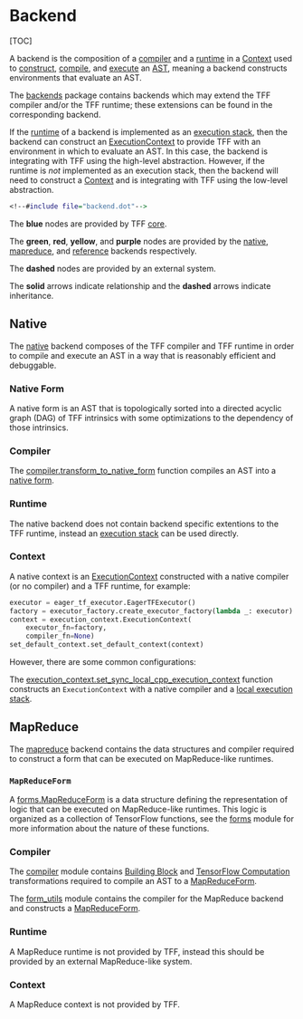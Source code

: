 # Backend

[TOC]

A backend is the composition of a [compiler](compilation.md#compiler) and a
[runtime](execution.md#runtime) in a [Context](context.md#context) used to
[construct](tracing.md), [compile](compilation.md), and [execute](execution.md)
an [AST](compilation.md#ast), meaning a backend constructs environments that
evaluate an AST.

The
[backends](https://github.com/tensorflow/federated/blob/main/tensorflow_federated/python/core/backends)
package contains backends which may extend the TFF compiler and/or the TFF
runtime; these extensions can be found in the corresponding backend.

If the [runtime](execution.md#runtime) of a backend is implemented as an
[execution stack](execution.md#execution-stack), then the backend can construct
an [ExecutionContext](context.md#executioncontext) to provide TFF with an
environment in which to evaluate an AST. In this case, the backend is
integrating with TFF using the high-level abstraction. However, if the runtime
is *not* implemented as an execution stack, then the backend will need to
construct a [Context](context.md#context) and is integrating with TFF using the
low-level abstraction.

```dot
<!--#include file="backend.dot"-->
```

The **blue** nodes are provided by TFF
[core](https://github.com/tensorflow/federated/blob/main/tensorflow_federated/python/core).

The **green**, **red**, **yellow**, and **purple** nodes are provided by the
[native](#native), [mapreduce](#mapreduce), and [reference](#reference) backends
respectively.

The **dashed** nodes are provided by an external system.

The **solid** arrows indicate relationship and the **dashed** arrows indicate
inheritance.

## Native

The
[native](https://github.com/tensorflow/federated/blob/main/tensorflow_federated/python/core/backends/native)
backend composes of the TFF compiler and TFF runtime in order to compile and
execute an AST in a way that is reasonably efficient and debuggable.

### Native Form

A native form is an AST that is topologically sorted into a directed acyclic
graph (DAG) of TFF intrinsics with some optimizations to the dependency of those
intrinsics.

### Compiler

The
[compiler.transform_to_native_form](https://github.com/tensorflow/federated/blob/main/tensorflow_federated/python/core/backends/native/compiler.py)
function compiles an AST into a [native form](#native-form).

### Runtime

The native backend does not contain backend specific extentions to the TFF
runtime, instead an [execution stack](execution.md#execution-stack) can be used
directly.

### Context

A native context is an [ExecutionContext](context.md#executioncontext)
constructed with a native compiler (or no compiler) and a TFF runtime, for
example:

```python
executor = eager_tf_executor.EagerTFExecutor()
factory = executor_factory.create_executor_factory(lambda _: executor)
context = execution_context.ExecutionContext(
    executor_fn=factory,
    compiler_fn=None)
set_default_context.set_default_context(context)
```

However, there are some common configurations:

The
[execution_context.set_sync_local_cpp_execution_context](https://github.com/tensorflow/federated/blob/main/tensorflow_federated/python/core/backends/native/execution_context.py)
function constructs an `ExecutionContext` with a native compiler and a
[local execution stack](execution.md#local-execution-stack).

## MapReduce

The
[mapreduce](https://github.com/tensorflow/federated/blob/main/tensorflow_federated/python/core/backends/mapreduce)
backend contains the data structures and compiler required to construct a form
that can be executed on MapReduce-like runtimes.

### `MapReduceForm`

A
[forms.MapReduceForm](https://github.com/tensorflow/federated/blob/main/tensorflow_federated/python/core/backends/mapreduce/forms.py)
is a data structure defining the representation of logic that can be executed on
MapReduce-like runtimes. This logic is organized as a collection of TensorFlow
functions, see the
[forms](https://github.com/tensorflow/federated/blob/main/tensorflow_federated/python/core/backends/mapreduce/forms.py)
module for more information about the nature of these functions.

### Compiler

The
[compiler](https://github.com/tensorflow/federated/blob/main/tensorflow_federated/python/core/backends/mapreduce/compiler.py)
module contains [Building Block](compilation.md#building-block) and
[TensorFlow Computation](compilation.md#tensorflow-computation) transformations
required to compile an AST to a [MapReduceForm](#canonicalform).

The
[form_utils](https://github.com/tensorflow/federated/blob/main/tensorflow_federated/python/core/backends/mapreduce/form_utils.py)
module contains the compiler for the MapReduce backend and constructs a
[MapReduceForm](#canonicalform).

### Runtime

A MapReduce runtime is not provided by TFF, instead this should be provided by
an external MapReduce-like system.

### Context

A MapReduce context is not provided by TFF.
